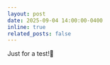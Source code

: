 ```yaml
---
layout: post
date: 2025-09-04 14:00:00-0400
inline: true
related_posts: false
---
```


Just for a test!🎉
